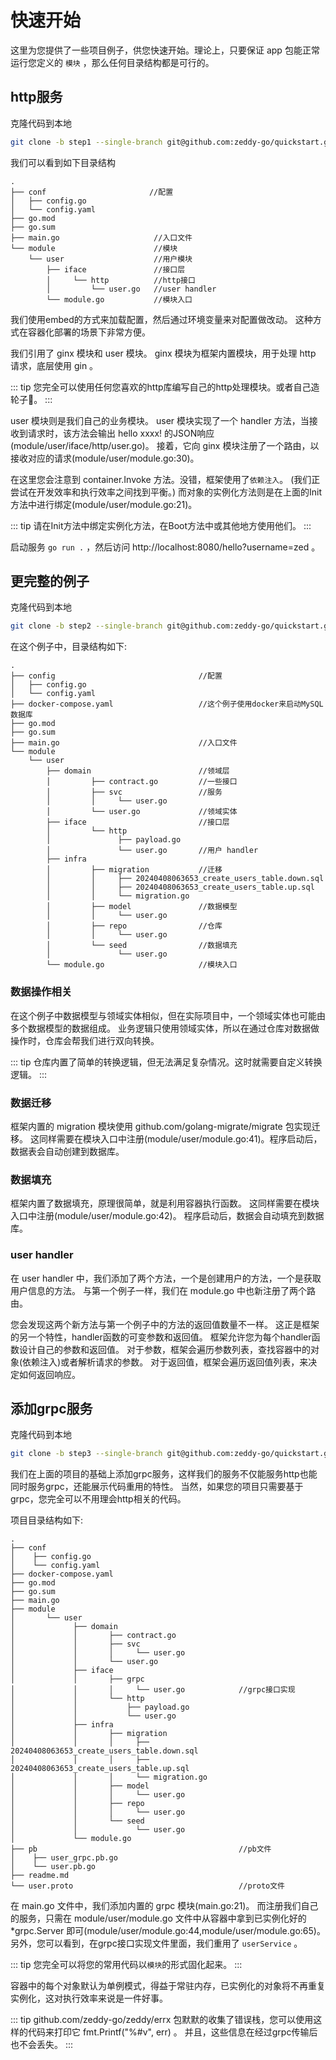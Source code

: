 # 快速开始
这里为您提供了一些项目例子，供您快速开始。理论上，只要保证 app 包能正常运行您定义的 `模块` ，那么任何目录结构都是可行的。
## http服务
克隆代码到本地
```bash
git clone -b step1 --single-branch git@github.com:zeddy-go/quickstart.git
```
我们可以看到如下目录结构
```
.
├── conf                       //配置
│   ├── config.go
│   └── config.yaml
├── go.mod
├── go.sum
├── main.go                     //入口文件
└── module                      //模块
    └── user                    //用户模块
        ├── iface               //接口层
        │     └── http          //http接口
        │         └── user.go   //user handler
        └── module.go           //模块入口
```
我们使用embed的方式来加载配置，然后通过环境变量来对配置做改动。
这种方式在容器化部署的场景下非常方便。

我们引用了 ginx 模块和 user 模块。
ginx 模块为框架内置模块，用于处理 http 请求，底层使用 gin 。

::: tip
您完全可以使用任何您喜欢的http库编写自己的http处理模块。或者自己造轮子:100:。
:::

user 模块则是我们自己的业务模块。
user 模块实现了一个 handler 方法，当接收到请求时，该方法会输出 hello xxxx! 的JSON响应(module/user/iface/http/user.go)。
接着，它向 ginx 模块注册了一个路由，以接收对应的请求(module/user/module.go:30)。

在这里您会注意到 container.Invoke 方法。没错，框架使用了`依赖注入`。
(我们正尝试在开发效率和执行效率之间找到平衡。)
而对象的实例化方法则是在上面的Init方法中进行绑定(module/user/module.go:21)。

::: tip
请在Init方法中绑定实例化方法，在Boot方法中或其他地方使用他们。
:::

启动服务 `go run .` ，然后访问 http://localhost:8080/hello?username=zed 。

## 更完整的例子
克隆代码到本地
```bash
git clone -b step2 --single-branch git@github.com:zeddy-go/quickstart.git
```
在这个例子中，目录结构如下:
```
.
├── config                                //配置
│   ├── config.go
│   └── config.yaml
├── docker-compose.yaml                   //这个例子使用docker来启动MySQL数据库
├── go.mod
├── go.sum
├── main.go                               //入口文件
└── module
    └── user
        ├── domain                        //领域层
        │         ├── contract.go         //一些接口
        │         ├── svc                 //服务
        │         │     └── user.go
        │         └── user.go             //领域实体
        ├── iface                         //接口层
        │         └── http
        │               ├── payload.go
        │               └── user.go       //用户 handler
        ├── infra
        │         ├── migration           //迁移
        │         │     ├── 20240408063653_create_users_table.down.sql
        │         │     ├── 20240408063653_create_users_table.up.sql
        │         │     └── migration.go
        │         ├── model               //数据模型
        │         │     └── user.go
        │         ├── repo                //仓库
        │         │     └── user.go
        │         └── seed                //数据填充
        │               └── user.go
        └── module.go                     //模块入口
```
### 数据操作相关
在这个例子中数据模型与领域实体相似，但在实际项目中，一个领域实体也可能由多个数据模型的数据组成。
业务逻辑只使用领域实体，所以在通过仓库对数据做操作时，仓库会帮我们进行双向转换。

::: tip
仓库内置了简单的转换逻辑，但无法满足复杂情况。这时就需要自定义转换逻辑。
:::

### 数据迁移
框架内置的 migration 模块使用 github.com/golang-migrate/migrate 包实现迁移。
这同样需要在模块入口中注册(module/user/module.go:41)。程序启动后，数据表会自动创建到数据库。

### 数据填充
框架内置了数据填充，原理很简单，就是利用容器执行函数。
这同样需要在模块入口中注册(module/user/module.go:42)。
程序启动后，数据会自动填充到数据库。

### user handler
在 user handler 中，我们添加了两个方法，一个是创建用户的方法，一个是获取用户信息的方法。
与第一个例子一样，我们在 module.go 中也新注册了两个路由。

您会发现这两个新方法与第一个例子中的方法的返回值数量不一样。
这正是框架的另一个特性，handler函数的可变参数和返回值。
框架允许您为每个handler函数设计自己的参数和返回值。
对于参数，框架会遍历参数列表，查找容器中的对象(依赖注入)或者解析请求的参数。
对于返回值，框架会遍历返回值列表，来决定如何返回响应。

## 添加grpc服务
克隆代码到本地
```bash
git clone -b step3 --single-branch git@github.com:zeddy-go/quickstart.git
```
我们在上面的项目的基础上添加grpc服务，这样我们的服务不仅能服务http也能同时服务grpc，还能展示代码重用的特性。
当然，如果您的项目只需要基于grpc，您完全可以不用理会http相关的代码。

项目目录结构如下:
```
.
├── conf
│    ├── config.go
│    └── config.yaml
├── docker-compose.yaml
├── go.mod
├── go.sum
├── main.go
├── module
│       └── user
│             ├── domain
│             │       ├── contract.go
│             │       ├── svc
│             │       │     └── user.go
│             │       └── user.go
│             ├── iface
│             │       ├── grpc
│             │       │     └── user.go            //grpc接口实现
│             │       └── http
│             │           ├── payload.go
│             │           └── user.go
│             ├── infra
│             │       ├── migration
│             │       │     ├── 20240408063653_create_users_table.down.sql
│             │       │     ├── 20240408063653_create_users_table.up.sql
│             │       │     └── migration.go
│             │       ├── model
│             │       │     └── user.go
│             │       ├── repo
│             │       │     └── user.go
│             │       └── seed
│             │             └── user.go
│             └── module.go
├── pb                                             //pb文件
│    ├── user_grpc.pb.go
│    └── user.pb.go
├── readme.md
└── user.proto                                     //proto文件
```
在 main.go 文件中，我们添加内置的 grpc 模块(main.go:21)。
而注册我们自己的服务，只需在 module/user/module.go 文件中从容器中拿到已实例化好的 *grpc.Server 即可(module/user/module.go:44,module/user/module.go:65)。另外，您可以看到，在grpc接口实现文件里面，我们重用了 `userService` 。

::: tip
您完全可以将您的常用代码以`模块`的形式固化起来。
:::

容器中的每个对象默认为单例模式，得益于常驻内存，已实例化的对象将不再重复实例化，这对执行效率来说是一件好事。

::: tip
github.com/zeddy-go/zeddy/errx 包默默的收集了错误栈，您可以使用这样的代码来打印它 fmt.Printf("%#v", err) 。
并且，这些信息在经过grpc传输后也不会丢失。
:::
